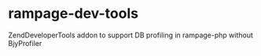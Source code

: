 rampage-dev-tools
=================

ZendDeveloperTools addon to support DB profiling in rampage-php without BjyProfiler